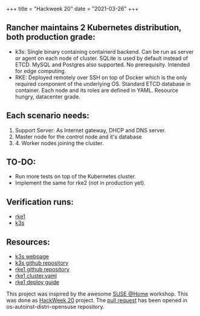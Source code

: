 +++
title = "Hackweek 20"
date = "2021-03-26"
+++

## Rancher maintains 2 Kubernetes distribution, both production grade:
 * k3s: Single binary containing containerd backend. Can be run as
   server or agent on each node of cluster. SQLite is used by default
   instead of ETCD. MySQL and Postgres also supported.
   No prerequisity. Intended for edge computing.
 * RKE: Deployed remotely over SSH on top of Docker which is the only
   required component of the underlying OS. Standard ETCD database
   in container. Each node and its roles are defined in YAML.
   Resource hungry, datacenter grade.

<!--more-->

## Each scenario needs:
 1) Support Server: As Internet gateway, DHCP and DNS server.
 2) Master node for the control node and it's database
 3) ‎4. Worker nodes joining the cluster.

## TO-DO:
 * Run more tests on top of the Kubernetes cluster.
 * Implement the same for rke2 (not in production yet).

## Verification runs:
 * [rke1](http://pdostal-server.suse.cz/tests/11596)
 * [k3s](http://pdostal-server.suse.cz/tests/11592)

## Resources:
 * [k3s webpage](https://k3s.io/)
 * [k3s github repository](https://github.com/k3s-io/k3s)
 * [rke1 github repository](https://github.com/rancher/rke)
 * [rke1 cluster.yaml](https://rancher.com/docs/rke/latest/en/example-yamls/#minimal-cluster-yml-example)
 * [rke1 deploy guide](https://rancher.com/docs/rke/latest/en/installation/#prepare-the-nodes-for-the-kubernetes-cluster)

This project was inspired by the awesome [SUSE @Home](https://github.com/SUSE/suse-at-home) workshop.
This was done as [HackWeek 20](https://hackweek.suse.com/20/projects/create-openqa-multimachine-tests-for-deploying-kubernetes-on-tumbleweed-using-both-k3s-and-rke1) project.
The [pull request](https://github.com/os-autoinst/os-autoinst-distri-opensuse/pull/12200) has been opened in os-autoinst-distri-opensuse repository.
